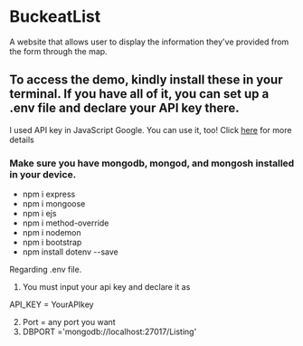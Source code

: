 # BuckeatList
A website that allows user to display the information they've provided from the form through the map. 

## To access the demo, kindly install these in your terminal. If you have all of it, you can set up a .env file and declare your API key there.
 I used API key in JavaScript Google. You can use it, too!  Click [here](https://developers.google.com/maps/documentation/javascript) for more details 
### Make sure you have mongodb, mongod, and mongosh installed in your device.


- npm i express
- npm i mongoose
- npm i ejs
- npm i method-override
- npm i nodemon
- npm i bootstrap
- npm install dotenv --save



Regarding .env file. 

1. You must input your api key and declare it as

API_KEY = YourAPIkey

2. Port = any port you want
3. DBPORT ='mongodb://localhost:27017/Listing'
